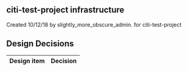 ## citi-test-project infrastructure

Created 10/12/18 by slightly_more_obscure_admin. for citi-test-project


## Design Decisions
| Design item                | Decision|
| :----------------------------------- | :--------------------------------------------------------------------------------|
